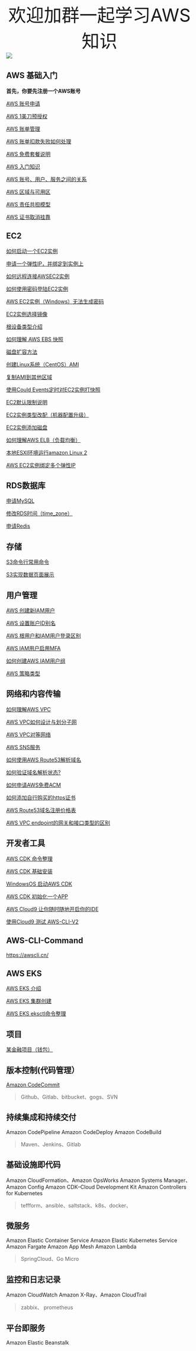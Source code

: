 
<div align='center' ><font size='70'>欢迎加群一起学习AWS知识</font></div>


<div style="align: center">
<img src="https://img2020.cnblogs.com/blog/1043682/202105/1043682-20210530180116022-2046858908.png?imageMogr2/auto-orient/strip%7CimageView2/2/w/1240"/>
</div>


## AWS 基础入门


**首先，你要先注册一个AWS账号**


[AWS 账号申请](https://www.cnblogs.com/syavingcs/p/14563063.html)


[AWS 1美刀预授权](https://www.cnblogs.com/syavingcs/p/14513137.html)


[AWS 账单管理](https://www.cnblogs.com/syavingcs/p/14647594.html)


[AWS 账单扣款失败如何处理](https://www.cnblogs.com/syavingcs/p/14742738.html)

[AWS 免费套餐说明](https://www.cnblogs.com/syavingcs/p/14582900.html)

[AWS 入门知识](https://www.cnblogs.com/syavingcs/p/13796675.html)

[AWS 账号、用户、服务之间的关系](https://www.cnblogs.com/syavingcs/p/9957900.html)

[AWS 区域与可用区](https://www.cnblogs.com/syavingcs/p/9325374.html)

[AWS 责任共担模型](https://www.cnblogs.com/syavingcs/p/8649729.html)

[AWS 证书取消挂靠](https://www.cnblogs.com/syavingcs/p/14543423.html)

## EC2
[如何启动一个EC2实例](http://www.cnblogs.com/syavingcs/p/8583060.html)

[申请一个弹性IP，并绑定到实例上](https://www.cnblogs.com/syavingcs/p/8583060.html#%E7%94%B3%E8%AF%B7%E5%BC%B9%E6%80%A7ip)

[如何远程连接AWSEC2实例](https://www.cnblogs.com/syavingcs/p/7850392.html)

[如何使用密码登陆EC2实例](https://www.cnblogs.com/syavingcs/p/11949204.html)

[AWS EC2实例（Windows）无法生成密码](https://www.cnblogs.com/syavingcs/p/9925654.html)

[EC2实例选择镜像](https://www.cnblogs.com/syavingcs/p/9341205.html)

[根设备类型介绍](http://www.cnblogs.com/syavingcs/p/8670379.html)

[如何理解 AWS EBS 快照](https://www.cnblogs.com/syavingcs/p/13331167.html)

[磁盘扩容方法](http://www.cnblogs.com/syavingcs/p/8885485.html)

[创建Linux系统（CentOS）AMI](http://www.cnblogs.com/syavingcs/p/8996191.html)

[复制AMI到其他区域](http://www.cnblogs.com/syavingcs/p/8996204.html)

[使用Could Events定时对EC2实例打快照](https://www.cnblogs.com/syavingcs/p/9118816.html)

[EC2默认限制说明](https://www.cnblogs.com/syavingcs/p/9328732.html)

[EC2实例类型改配（机器配置升级）](https://www.cnblogs.com/syavingcs/p/9333479.html)

[EC2实例添加磁盘](https://www.cnblogs.com/1syavingcs/p/9341122.html)

[如何理解AWS ELB（负载均衡）](https://www.cnblogs.com/syavingcs/p/13403628.html)

[本地ESXI环境运行amazon Linux 2](https://www.cnblogs.com/syavingcs/p/14315773.html)

[AWS EC2实例绑定多个弹性IP](https://www.cnblogs.com/syavingcs/p/14797060.html)

## RDS数据库
[申请MySQL](http://www.cnblogs.com/syavingcs/p/8630935.html)

[修改RDS时间（time_zone）](http://www.cnblogs.com/syavingcs/p/8677930.html)

[申请Redis](http://www.cnblogs.com/syavingcs/p/8630975.html)

## 存储 
[S3命令行常用命令](https://www.cnblogs.com/syavingcs/p/9325374.html)

[S3实现数据页面展示](https://www.cnblogs.com/syavingcs/p/9326930.html)

## 用户管理
[AWS 创建新IAM用户](http://www.cnblogs.com/syavingcs/p/8649636.html)

[AWS 设置账户ID别名](https://www.cnblogs.com/syavingcs/p/14516684.html)

[AWS 根用户和IAM用户登录区别](https://www.cnblogs.com/syavingcs/p/8400565.html)

[AWS IAM用户启用MFA](https://www.cnblogs.com/syavingcs/p/9341841.html)

[如何创建AWS IAM用户组](https://www.cnblogs.com/syavingcs/p/9768624.html)

[AWS 策略类型](https://www.cnblogs.com/syavingcs/p/14126929.html)

## 网络和内容传输
[如何理解AWS VPC](https://www.cnblogs.com/syavingcs/p/13985839.html)

[AWS VPC如何设计与划分子网](https://www.cnblogs.com/syavingcs/p/13542282.html)

[AWS VPC对等网络](https://www.cnblogs.com/syavingcs/p/9756994.html)

[AWS SNS服务](http://www.cnblogs.com/syavingcs/p/9051370.html)

[如何使用AWS Route53解析域名](https://www.cnblogs.com/syavingcs/p/14332149.html)

[如何验证域名解析状态?](https://www.cnblogs.com/syavingcs/p/14332162.html)

[如何申请AWS免费ACM](https://www.cnblogs.com/syavingcs/p/12011261.html)

[如何添加自行购买的https证书](http://www.cnblogs.com/syavingcs/p/9029243.html)

[AWS Route53域名注册价格表](https://awschinawiki.s3.cn-northwest-1.amazonaws.com.cn/docs/route53/Amazon_Route_53_Domain_Registration_Pricing.pdf)

[AWS VPC endpoint的网关和接口类型的区别](https://www.cnblogs.com/syavingcs/p/14435778.html)

## 开发者工具
[AWS CDK 命令整理](https://www.cnblogs.com/syavingcs/p/13883838.html)

[AWS CDK 基础安装](https://www.cnblogs.com/syavingcs/p/12894167.html)

[WindowsOS 启动AWS CDK](https://www.cnblogs.com/syavingcs/p/12891163.html)

[AWS CDK 初始化一个APP](https://www.cnblogs.com/syavingcs/p/12653284.html)

[AWS Cloud9 让你随时随地开启你的IDE](https://www.cnblogs.com/syavingcs/p/12843945.html)

[使用Cloud9 测试 AWS-CLI-V2](https://www.cnblogs.com/syavingcs/p/12843384.html)

## AWS-CLI-Command

https://awscli.cn/

## AWS EKS
[AWS EKS 介绍](https://www.cnblogs.com/syavingcs/p/13596922.html)

[AWS EKS 集群创建](https://www.cnblogs.com/syavingcs/p/13597099.html)

[AWS EKS eksctl命令整理](https://www.cnblogs.com/syavingcs/p/13597117.html)

## 项目
[某金融项目（钱包）](https://www.cnblogs.com/syavingcs/p/8999552.html)


## 版本控制(代码管理）

[Amazon CodeCommit](https://www.cnblogs.com/syavingcs/p/14346903.html)

> Github、Gitlab、bitbucket、gogs、SVN

## 持续集成和持续交付 

Amazon CodePipeline
Amazon CodeDeploy
Amazon CodeBuild

> Maven、Jenkins、Gitlab

## 基础设施即代码

Amazon CloudFormation、Amazon OpsWorks
Amazon Systems Manager、Amazon Config
Amazon CDK–Cloud Development Kit
Amazon Controllers for Kubernetes

> teffform、ansible、saltstack、k8s、docker、

## 微服务

Amazon Elastic Container Service
Amazon Elastic Kubernetes Service
Amazon Fargate
Amazon App Mesh
Amazon Lambda

> SpringCloud、Go Micro

## 监控和日志记录

Amazon CloudWatch
Amazon X-Ray、Amazon CloudTrail

> zabbix、 prometheus 

## 平台即服务

Amazon Elastic Beanstalk
